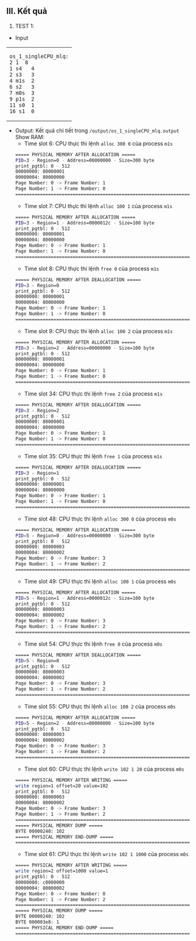## III. Kết quả
1. TEST 1:
- Input
<table>
<td>

```
os_1_singleCPU_mlq:
2 1  8
1 s4   4
2 s3   3
4 m1s  2
6 s2   3
7 m0s  3
9 p1s  2
11 s0  1
16 s1  0
```
</td>
</table>

- Output: Kết quả chi tiết trong ```/output/os_1_singleCPU_mlq.output```  
Show RAM:  
    - Time slot 6: CPU thực thi lệnh ```alloc 300 0``` của process ```m1s```
    ```sh
    ===== PHYSICAL MEMORY AFTER ALLOCATION =====
    PID=3 - Region=0 - Address=00000000 - Size=300 byte
    print_pgtbl: 0 - 512
    00000000: 80000001
    00000004: 80000000
    Page Number: 0 -> Frame Number: 1
    Page Number: 1 -> Frame Number: 0
    ================================================================
    ```
    - Time slot 7: CPU thực thi lệnh ```alloc 100 1``` của process ```m1s```
    ```sh
    ===== PHYSICAL MEMORY AFTER ALLOCATION =====
    PID=3 - Region=1 - Address=0000012c - Size=100 byte
    print_pgtbl: 0 - 512
    00000000: 80000001
    00000004: 80000000
    Page Number: 0 -> Frame Number: 1
    Page Number: 1 -> Frame Number: 0
    ================================================================
    ```
    - Time slot 8: CPU thực thi lệnh ```free 0``` của process ```m1s```
    ```sh
    ===== PHYSICAL MEMORY AFTER DEALLOCATION =====
    PID=3 - Region=0
    print_pgtbl: 0 - 512
    00000000: 80000001
    00000004: 80000000
    Page Number: 0 -> Frame Number: 1
    Page Number: 1 -> Frame Number: 0
    ================================================================
    ```
    - Time slot 9: CPU thực thi lệnh ```alloc 100 2``` của process ```m1s```
    ```sh
    ===== PHYSICAL MEMORY AFTER ALLOCATION =====
    PID=3 - Region=2 - Address=00000000 - Size=100 byte
    print_pgtbl: 0 - 512
    00000000: 80000001
    00000004: 80000000
    Page Number: 0 -> Frame Number: 1
    Page Number: 1 -> Frame Number: 0
    ================================================================
    ```
    - Time slot 34: CPU thực thi lệnh ```free 2``` của process ```m1s```
    ```sh
    ===== PHYSICAL MEMORY AFTER DEALLOCATION =====
    PID=3 - Region=2
    print_pgtbl: 0 - 512
    00000000: 80000001
    00000004: 80000000
    Page Number: 0 -> Frame Number: 1
    Page Number: 1 -> Frame Number: 0
    ================================================================
    ```
    - Time slot 35: CPU thực thi lệnh ```free 1``` của process ```m1s```
    ```sh
    ===== PHYSICAL MEMORY AFTER DEALLOCATION =====
    PID=3 - Region=1
    print_pgtbl: 0 - 512
    00000000: 80000001
    00000004: 80000000
    Page Number: 0 -> Frame Number: 1
    Page Number: 1 -> Frame Number: 0
    ================================================================
    ```
    - Time slot 48: CPU thực thi lệnh ```alloc 300 0``` của process ```m0s```
    ```sh
    ===== PHYSICAL MEMORY AFTER ALLOCATION =====
    PID=5 - Region=0 - Address=00000000 - Size=300 byte
    print_pgtbl: 0 - 512
    00000000: 80000003
    00000004: 80000002
    Page Number: 0 -> Frame Number: 3
    Page Number: 1 -> Frame Number: 2
    ================================================================
    ```
    - Time slot 49: CPU thực thi lệnh ```alloc 100 1``` của process ```m0s```
    ```sh
    ===== PHYSICAL MEMORY AFTER ALLOCATION =====
    PID=5 - Region=1 - Address=0000012c - Size=100 byte
    print_pgtbl: 0 - 512
    00000000: 80000003
    00000004: 80000002
    Page Number: 0 -> Frame Number: 3
    Page Number: 1 -> Frame Number: 2
    ================================================================
    ```
    - Time slot 54: CPU thực thi lệnh ```free 0``` của process ```m0s```
    ```sh
    ===== PHYSICAL MEMORY AFTER DEALLOCATION =====
    PID=5 - Region=0
    print_pgtbl: 0 - 512
    00000000: 80000003
    00000004: 80000002
    Page Number: 0 -> Frame Number: 3
    Page Number: 1 -> Frame Number: 2
    ================================================================
    ```
    - Time slot 55: CPU thực thi lệnh ```alloc 100 2``` của process ```m0s```
    ```sh
    ===== PHYSICAL MEMORY AFTER ALLOCATION =====
    PID=5 - Region=2 - Address=00000000 - Size=100 byte
    print_pgtbl: 0 - 512
    00000000: 80000003
    00000004: 80000002
    Page Number: 0 -> Frame Number: 3
    Page Number: 1 -> Frame Number: 2
    ================================================================
    ```
    - Time slot 60: CPU thực thi lệnh ```write 102 1 20``` của process ```m0s```
    ```sh
    ===== PHYSICAL MEMORY AFTER WRITING =====
    write region=1 offset=20 value=102
    print_pgtbl: 0 - 512
    00000000: 80000003
    00000004: 80000002
    Page Number: 0 -> Frame Number: 3
    Page Number: 1 -> Frame Number: 2
    ================================================================
    ===== PHYSICAL MEMORY DUMP =====
    BYTE 00000240: 102
    ===== PHYSICAL MEMORY END-DUMP =====
    ================================================================
    ```
    - Time slot 61: CPU thực thi lệnh ```write 102 1 1000``` của process ```m0s```
    ```sh
    ===== PHYSICAL MEMORY AFTER WRITING =====
    write region=2 offset=1000 value=1
    print_pgtbl: 0 - 512
    00000000: c0000000
    00000004: 80000002
    Page Number: 0 -> Frame Number: 0
    Page Number: 1 -> Frame Number: 2
    ================================================================
    ===== PHYSICAL MEMORY DUMP =====
    BYTE 00000240: 102
    BYTE 000003e8: 1
    ===== PHYSICAL MEMORY END-DUMP =====
    ================================================================
    ```